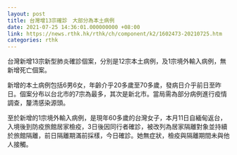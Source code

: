 ```yaml
---
layout: post
title: 台灣增13宗確診　大部分為本土病例
date: 2021-07-25 14:36:01.000000000 +08:00
link: https://news.rthk.hk/rthk/ch/component/k2/1602473-20210725.htm
categories: rthk
---
```


台灣新增13宗新型肺炎確診個案，分別是12宗本土病例，及1宗境外輸入病例，無新增死亡個案。

新增的本土病例包括6男6女，年齡介乎20多歲至70多歲，發病日介乎前日至昨日。個案分布以台北市的7宗為最多，其次是新北市。當局需為部分病例進行疫情調查，釐清感染源頭。

至於新增的1宗境外輸入病例，是現年60多歲的台灣女子，本月11日自緬甸返台，入境後到防疫旅館居家檢疫，3日後因同行者確診，被改列為居家隔離對象並持續於旅館隔離，前日隔離期滿前採樣，今日確診。她無症狀，檢疫與隔離期間未與他人接觸。
